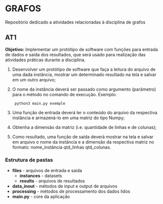 # GRAFOS

Repositório dedicado a atividades relacionadas à disciplina de grafos

## AT1

**Objetivo:** Implementar um protótipo de software com funções para entrada de dados e saída dos
resultados, que será usado para realização das atividades práticas durante a disciplina.

1. Desenvolver um protótipo de software que faça a leitura do arquivo de uma dada instância,
   mostrar um determinado resultado na tela e salvar em um outro arquivo;

2. O nome da instância deverá ser passado como argumento (parâmetro) para o método no
   comando de execução. Exemplo:

        python3 main.py exemple

3. Uma função de entrada deverá ler o conteúdo do arquivo da respectiva instância e armazená-lo
   em uma matriz do tipo Numpy;

4. Obtenha a dimensão da matriz (i.e. quantidade de linhas e de colunas);

5. Como resultado, uma função de saída deverá mostrar na tela e salvar em arquivo o nome da
   instância e a dimensão da respectiva matriz no formato: nome_instância qtd_linhas qtd_colunas.

### Estrutura de pastas

- **files**  - arquivos de entrada e saida
    - **instances**  - datasets
    - **results**  - arquivos de resultados
- **data_inout**  - métodos de input e output de arquivos
- **processing**  - métodos de processamento dos dados lidos
- **main.py**  - core da aplicação